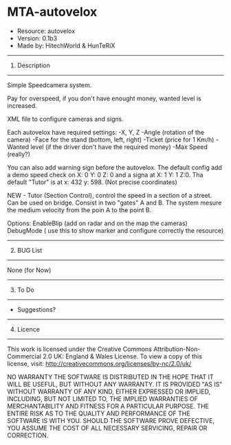 MTA-autovelox
=============
				
*    Resource: autovelox
*    Version:    0.1b3
*    Made by: HitechWorld & HunTeRiX
    
-----------------------------
1. Description
-----------------------------
Simple Speedcamera system.

Pay for overspeed, if you don't have enought money, wanted level is increased.

XML file to configure cameras and signs.

Each autovelox have required settings:
-X, Y, Z
-Angle (rotation of the camera)
-Face for the stand (bottom, left, right)
-Ticket (price for 1 Km/h)
-Wanted level (if the driver don't have the required money)
-Max Speed (really?)

You can also add warning sign before the autovelox.
The default config add a demo speed check on X: 0 Y: 0 Z: 0 and a signa at X: 1 Y: 1 Z:0.
Tha default "Tutor" is at x: 432 y: 598. (Not precise coordinates)

NEW - Tutor (Section Control), control the speed in a section of a street.
Can be used on bridge. Consist in two "gates" A and B. The system mesure the medium velocity from the poin A to the point B.

Options:
EnableBlip (add on radar and on the map the cameras)
DebugMode ( use this to show marker and configure correctly the resource)

-----------------------------
2. BUG List
-----------------------------
None (for Now)

-----------------------------
3. To Do
-----------------------------
- Suggestions?

-----------------------------
4. Licence
-----------------------------

This work is licensed under the Creative 
Commons Attribution-Non-Commercial 2.0 
UK: England & Wales License. 
To view a copy of this license, visit:
http://creativecommons.org/licenses/by-nc/2.0/uk/

NO WARRANTY
THE SOFTWARE IS DISTRIBUTED IN THE HOPE THAT IT WILL BE USEFUL,
BUT WITHOUT ANY WARRANTY. IT IS PROVIDED "AS IS" WITHOUT WARRANTY
OF ANY KIND, EITHER EXPRESSED OR IMPLIED, INCLUDING, BUT 
NOT LIMITED TO, THE IMPLIED WARRANTIES OF MERCHANTABILITY AND 
FITNESS FOR A PARTICULAR PURPOSE. THE ENTIRE RISK AS TO THE 
QUALITY AND PERFORMANCE OF THE SOFTWARE IS WITH YOU. SHOULD THE
SOFTWARE PROVE DEFECTIVE, YOU ASSUME THE COST OF ALL NECESSARY 
SERVICING, REPAIR OR CORRECTION.

